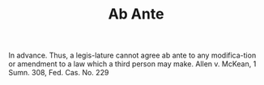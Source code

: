 ---
title: Ab Ante
permalink: "/definitions/ab-ante.html"
body: In advance. Thus, a legis-lature cannot agree ab ante to any modifica-tion or
  amendment to a law which a third person may make. Allen v. McKean, 1 Sumn. 308,
  Fed. Cas. No. 229
published_at: '2018-07-07'
layout: post
---